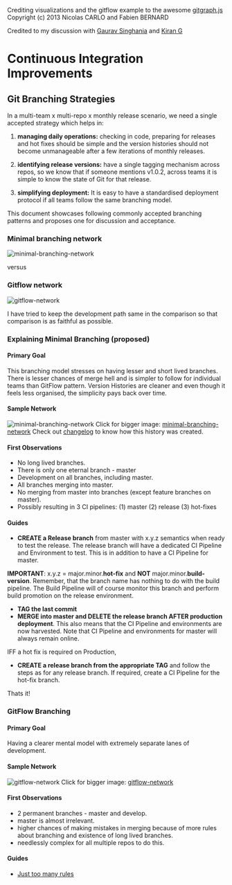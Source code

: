 Crediting visualizations and the gitflow example to the awesome [gitgraph.js](https://github.com/nicoespeon/gitgraph.js) Copyright (c) 2013 Nicolas CARLO and Fabien BERNARD

Credited to my discussion with [Gaurav Singhania](https://github.com/gauravsinghania) and [Kiran G](https://github.com/kirang20)

# Continuous Integration Improvements
## Git Branching Strategies
In a multi-team x multi-repo x monthly release scenario, we need a single accepted strategy which helps in:

1. **managing daily operations:** checking in code, preparing for releases and hot fixes should be simple and the version histories should not become unmanageable after a few iterations of monthly releases.

2. **identifying release versions:** have a single tagging mechanism across repos, so we know that if someone mentions v1.0.2, across teams it is simple to know the state of Git for that release.

3. **simplifying deployment:** It is easy to have a standardised deployment protocol if all teams follow the same branching model.

This document showcases following commonly accepted branching patterns and proposes one for discussion and acceptance.

### Minimal branching network
![minimal-branching-network](https://raw.githubusercontent.com/steotia/branching-strategies/master/assets/images/minimal-branching-network.png)

versus

### Gitflow network
![gitflow-network](https://raw.githubusercontent.com/steotia/branching-strategies/master/assets/images/gitflow-network.png)

I have tried to keep the development path same in the comparison so that comparison is as faithful as possible.

### Explaining Minimal Branching (proposed)

#### Primary Goal
This branching model stresses on having lesser and short lived branches. There is lesser chances of merge hell and is simpler to follow for individual teams than GitFlow pattern. Version Histories are cleaner and even though it feels less organised, the simplicity pays back over time.

#### Sample Network

![minimal-branching-network](https://raw.githubusercontent.com/steotia/branching-strategies/master/assets/images/minimal-branching-network.png)
Click for bigger image: [minimal-branching-network](https://raw.githubusercontent.com/steotia/branching-strategies/master/assets/images/minimal-branching-network.png)
Check out [changelog](https://github.com/steotia/branching-strategies/blob/master/strategies/short-lived-release-branches/index.js) to know how this history was created.

#### First Observations
* No long lived branches.
* There is only one eternal branch - master
* Development on all branches, including master. 
* All branches merging into master.
* No merging from master into branches (except feature branches on master).
* Possibly resulting in 3 CI pipelines: (1) master (2) release (3) hot-fixes

#### Guides
* **CREATE a Release branch** from master with x.y.z semantics when ready to test the release. The release branch will have a dedicated CI Pipeline and Environment to test. This is in addition to have a CI Pipeline for master. 

**IMPORTANT**: x.y.z = major.minor.**hot-fix** and **NOT** major.minor.**build-version**. Remember, that the branch name has nothing to do with the build pipeline. The Build Pipeline will of course monitor this branch and perform build promotion on the release environment.

* **TAG the last commit** 
* **MERGE into master and DELETE the release branch AFTER production deployment**. This also means that the CI Pipeline and environments are now harvested. Note that CI Pipeline and environments for master will always remain online.

IFF a hot fix is required on Production,
* **CREATE a release branch from the appropriate TAG** and follow the steps as for any release branch. If required, create a CI Pipeline for the hot-fix branch.

Thats it!

### GitFlow Branching
#### Primary Goal
Having a clearer mental model with extremely separate lanes of development.

#### Sample Network
![gitflow-network](https://raw.githubusercontent.com/steotia/branching-strategies/master/assets/images/gitflow-network.png)
Click for bigger image: [gitflow-network](https://raw.githubusercontent.com/steotia/branching-strategies/master/assets/images/gitflow-network.png)

#### First Observations
* 2 permanent branches - master and develop.
* master is almost irrelevant.
* higher chances of making mistakes in merging because of more rules about branching and existence of long lived branches.
* needlessly complex for all multiple repos to do this.

#### Guides
* [Just too many rules](http://nvie.com/posts/a-successful-git-branching-model/)
